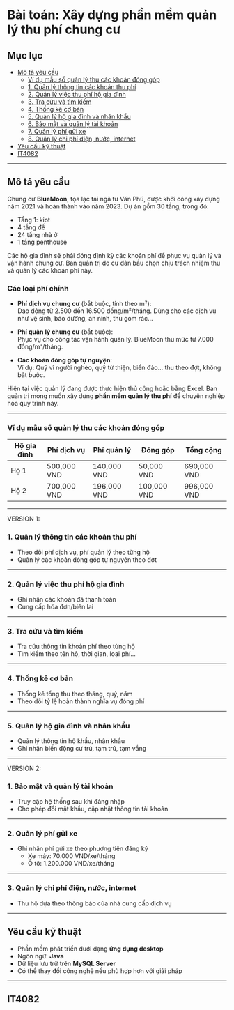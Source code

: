 # Bài toán: Xây dựng phần mềm quản lý thu phí chung cư

## Mục lục

- [Mô tả yêu cầu](#mô-tả-yêu-cầu)
  - [Ví dụ mẫu sổ quản lý thu các khoản đóng góp](#ví-dụ-mẫu-sổ-quản-lý-thu-các-khoản-đóng-góp)
  - [1. Quản lý thông tin các khoản thu phí](#1-quản-lý-thông-tin-các-khoản-thu-phí)
  - [2. Quản lý việc thu phí hộ gia đình](#2-quản-lý-việc-thu-phí-hộ-gia-đình)
  - [3. Tra cứu và tìm kiếm](#3-tra-cứu-và-tìm-kiếm)
  - [4. Thống kê cơ bản](#4-thống-kê-cơ-bản)
  - [5. Quản lý hộ gia đình và nhân khẩu](#5-quản-lý-hộ-gia-đình-và-nhân-khẩu)
  - [6. Bảo mật và quản lý tài khoản](#6-bảo-mật-và-quản-lý-tài-khoản)
  - [7. Quản lý phí gửi xe](#7-quản-lý-phí-gửi-xe)
  - [8. Quản lý chi phí điện, nước, internet](#8-quản-lý-chi-phí-điện-nước-internet)
- [Yêu cầu kỹ thuật](#yêu-cầu-kỹ-thuật)
- [IT4082](#it4082)

---

## Mô tả yêu cầu

Chung cư **BlueMoon**, tọa lạc tại ngã tư Văn Phú, được khởi công xây dựng năm 2021 và hoàn thành vào năm 2023. Dự án gồm 30 tầng, trong đó:

- Tầng 1: kiot
- 4 tầng đế
- 24 tầng nhà ở
- 1 tầng penthouse

Các hộ gia đình sẽ phải đóng định kỳ các khoản phí để phục vụ quản lý và vận hành chung cư. Ban quản trị do cư dân bầu chọn chịu trách nhiệm thu và quản lý các khoản phí này.

### Các loại phí chính

- **Phí dịch vụ chung cư** (bắt buộc, tính theo m²):  
  Dao động từ 2.500 đến 16.500 đồng/m²/tháng. Dùng cho các dịch vụ như vệ sinh, bảo dưỡng, an ninh, thu gom rác...

- **Phí quản lý chung cư** (bắt buộc):  
  Phục vụ cho công tác vận hành quản lý. BlueMoon thu mức từ 7.000 đồng/m²/tháng.

- **Các khoản đóng góp tự nguyện**:  
  Ví dụ: Quỹ vì người nghèo, quỹ từ thiện, biển đảo... thu theo đợt, không bắt buộc.

Hiện tại việc quản lý đang được thực hiện thủ công hoặc bằng Excel. Ban quản trị mong muốn xây dựng **phần mềm quản lý thu phí** để chuyên nghiệp hóa quy trình này.

---

### Ví dụ mẫu sổ quản lý thu các khoản đóng góp

| Hộ gia đình | Phí dịch vụ | Phí quản lý | Đóng góp   | Tổng cộng     |
|-------------|-------------|-------------|------------|---------------|
| Hộ 1        | 500,000 VND | 140,000 VND | 50,000 VND | 690,000 VND   |
| Hộ 2        | 700,000 VND | 196,000 VND | 100,000 VND| 996,000 VND   |

---
VERSION 1:
### 1. Quản lý thông tin các khoản thu phí

- Theo dõi phí dịch vụ, phí quản lý theo từng hộ
- Quản lý các khoản đóng góp tự nguyện theo đợt

---

### 2. Quản lý việc thu phí hộ gia đình

- Ghi nhận các khoản đã thanh toán
- Cung cấp hóa đơn/biên lai

---

### 3. Tra cứu và tìm kiếm

- Tra cứu thông tin khoản phí theo từng hộ
- Tìm kiếm theo tên hộ, thời gian, loại phí...

---

### 4. Thống kê cơ bản

- Thống kê tổng thu theo tháng, quý, năm
- Theo dõi tỷ lệ hoàn thành nghĩa vụ đóng phí

---

### 5. Quản lý hộ gia đình và nhân khẩu

- Quản lý thông tin hộ khẩu, nhân khẩu
- Ghi nhận biến động cư trú, tạm trú, tạm vắng

---

VERSION 2:
### 1. Bảo mật và quản lý tài khoản

- Truy cập hệ thống sau khi đăng nhập
- Cho phép đổi mật khẩu, cập nhật thông tin tài khoản

---

### 2. Quản lý phí gửi xe

- Ghi nhận phí gửi xe theo phương tiện đăng ký
  - Xe máy: 70.000 VND/xe/tháng
  - Ô tô: 1.200.000 VND/xe/tháng

---

### 3. Quản lý chi phí điện, nước, internet

- Thu hộ dựa theo thông báo của nhà cung cấp dịch vụ

---

## Yêu cầu kỹ thuật

- Phần mềm phát triển dưới dạng **ứng dụng desktop**
- Ngôn ngữ: **Java**
- Dữ liệu lưu trữ trên **MySQL Server**
- Có thể thay đổi công nghệ nếu phù hợp hơn với giải pháp

---

## IT4082
